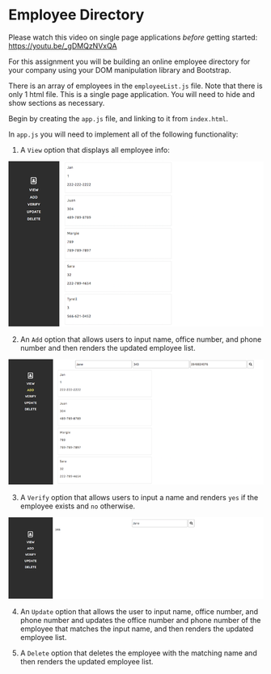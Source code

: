 # Employee Directory

Please watch this video on single page applications _before_ getting started: <https://youtu.be/_gDMQzNVxQA>

For this assignment you will be building an online employee directory for your company using your DOM manipulation library and Bootstrap.

There is an array of employees in the `employeeList.js` file. Note that there is only 1 html file. This is a single page application. You will need to hide and show sections as necessary.

Begin by creating the `app.js` file, and linking to it from `index.html`.

In `app.js` you will need to implement all of the following functionality:

1. A `View` option that displays all employee info:

![view](../images/print.png)

2. An `Add` option that allows users to input name, office number, and phone number and then renders the updated employee list.

![add](../images/add.png)

3. A `Verify` option that allows users to input a name and renders `yes` if the employee exists and `no` otherwise.

![verify](../images/verify.png)

4. An `Update` option that allows the user to input name, office number, and phone number and updates the office number and phone number of the employee that matches the input name, and then renders the updated employee list.

5. A `Delete` option that deletes the employee with the matching name and then renders the updated employee list.

